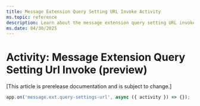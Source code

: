 ```yaml
---
title: Message Extension Query Setting URL Invoke Activity
ms.topic: reference
description: Learn about the message extension query setting URL invoke activity.
ms.date: 04/30/2025
---
```


# Activity: Message Extension Query Setting Url Invoke (preview)

[This article is prerelease documentation and is subject to change.]

```typescript
app.on('message.ext.query-settings-url', async ({ activity }) => {});
```